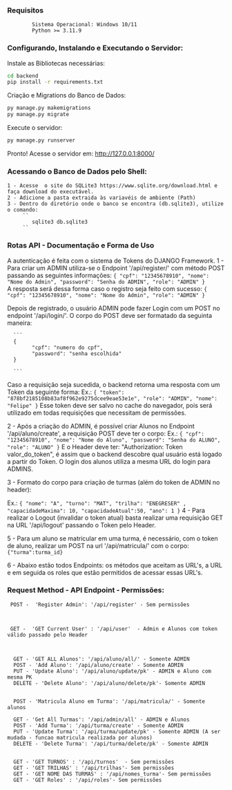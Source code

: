 ### Requisitos
            Sistema Operacional: Windows 10/11
            Python >= 3.11.9

### Configurando, Instalando e Executando o Servidor:

Instale as Bibliotecas necessárias:
```bash
cd backend
pip install -r requirements.txt
```
Criação e Migrations do Banco de Dados:
```bash
py manage.py makemigrations
py manage.py migrate
```
Execute o servidor:
```bash
py manage.py runserver
```
Pronto! Acesse o servidor em: http://127.0.0.1:8000/


### Acessando o  Banco de Dados pelo Shell:

    1 - Acesse  o site do SQLite3 https://www.sqlite.org/download.html e faça download do executável.
    2 - Adicione a pasta extraida às variavéis de ambiente (Path)
    3 - Dentro do diretório onde o banco se encontra (db.sqlite3), utilize o comando:
         ``
            sqlite3 db.sqlite3
         ``


### Rotas API - Documentação e Forma de Uso

A autenticação é feita com o sistema de Tokens do DJANGO Framework.
1 - Para criar um ADMIN utiliza-se o Endpoint '/api/register/' com método POST passando as seguintes informações:
      ```
      {
            "cpf": "12345678910",
            "nome": "Nome do Admin",
            "password": "Senha do ADMIN",
            "role": "ADMIN"
      }
      ```   
A resposta será dessa forma caso o registro seja feito com sucesso:
      ```
      {
            "cpf": "12345678910",
            "nome": "Nome do Admin",
            "role": "ADMIN"
      }
      ```

Depois de registrado, o usuário ADMIN pode fazer Login com um POST no endpoint '/api/login/'. O corpo do POST deve ser formatado da seguinta maneira:

      ```
      {
            "cpf": "numero do cpf",
            "password": "senha escolhida"
      }
      
      ```
Caso a requisição seja sucedida, o backend retorna uma resposta com um Token da seguinte forma:
Ex.:
      ```
      {
            "token": "878bf2185108b83af8f962e9275dcee9eae53e1e",
            "role": "ADMIN",
            "nome": "Felipe"
      }
      ```
Esse token deve ser salvo no cache do navegador, pois será utilizado em todas requisições que necessitam de permissões.


2 - Após a criação do ADMIN, é possível criar Alunos no Endpoint '/api/aluno/create', a requisição POST deve ter o corpo: 
Ex.:
      ```
            {
                  "cpf": "12345678910",
                  "nome": "Nome do Aluno",
                  "password": "Senha do ALUNO",
                  "role": "ALUNO"
            }
      ```
E o Header deve ter: "Authorization: Token valor_do_token", é assim que o backend descobre qual usuário está logado a partir do Token. O login dos alunos utiliza a mesma URL do login para ADMINS.

3 - Formato do corpo para criação de turmas (além do token de ADMIN no header):
      
Ex.:
      ```
      {
            "nome": "A",
            "turno": "MAT",
            "trilha": "ENEGRESER" ,
            "capacidadeMaxima": 10,
            "capacidadeAtual":50,
            "ano": 1
      }
      ```
4 - Para realizar o Logout (invalidar o token atual) basta realizar uma requisição GET na URL '/api/logout' passando o Token pelo Header.


5 - Para um aluno se matricular em uma turma, é necessário, com o token de aluno, realizar um POST na url '/api/matricula/' com o corpo:
      ```
            {"turma":turma_id}
      ```

6 - Abaixo estão todos Endpoints: os métodos que aceitam as URL's, a URL e em seguida os roles que estão permitidos de acessar essas URL's.





### Request Method - API Endpoint - Permissões:


     POST -  'Register Admin': '/api/register' - Sem permissões



     GET -  'GET Current User' : '/api/user'  - Admin e Alunos com token válido passado pelo Header



      GET - 'GET ALL Alunos': '/api/aluno/all/' - Somente ADMIN
      POST - 'Add Aluno': '/api/aluno/create' - Somente ADMIN
      PUT - 'Update Aluno': '/api/aluno/update/pk' - ADMIN e Aluno com mesma PK
      DELETE - 'Delete Aluno': '/api/aluno/delete/pk'- Somente ADMIN


      POST - 'Matricula Aluno em Turma': '/api/matricula/' - Somente alunos

      GET - 'Get All Turmas': '/api/admin/all' - ADMIN e Alunos 
      POST - 'Add Turma': '/api/turma/create' - Somente ADMIN
      PUT - 'Update Turma': '/api/turma/update/pk' - Somente ADMIN (A ser mudada - funcao matricula realizada por alunos)
      DELETE - 'Delete Turma': '/api/turma/delete/pk' - Somente ADMIN


      GET - 'GET TURNOS' : '/api/turnos'  - Sem permissões
      GET - 'GET TRILHAS' : '/api/trilhas'- Sem permissões
      GET - 'GET NOME DAS TURMAS' : '/api/nomes_turma'- Sem permissões
      GET - 'GET Roles' : '/api/roles'- Sem permissões






